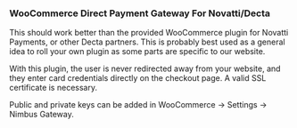 ### WooCommerce Direct Payment Gateway For Novatti/Decta

This should work better than the provided WooCommerce plugin for Novatti Payments, or other Decta partners.
This is probably best used as a general idea to roll your own plugin as some parts are specific to our website.

With this plugin, the user is never redirected away from your website, and they enter card credentials directly on the checkout page. A valid SSL certificate is necessary.

Public and private keys can be added in WooCommerce -> Settings -> Nimbus Gateway.
